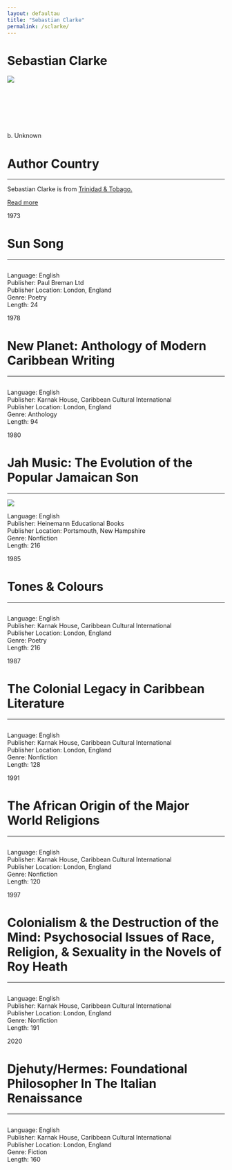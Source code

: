 ```yaml
---
layout: defaultau
title: "Sebastian Clarke"
permalink: /sclarke/
---
```

<!-- partial:index.partial.html -->
<div class="content">
    <h1>Sebastian Clarke</h1>
    <div class="quote">
        <div><img src="https://www.bcpires.com/rw_common/plugins/stacks/armadillo/media/sala34web.jpg" class="logo"></div>
    </div>
    <div class="timeline">
        <div style="padding-bottom:100px;"></div>
        <div class="block">
            <div class="date right"><p class="right">b. Unknown</p></div>
            <div class="dot"></div>
            <div class="left first">
            <div class="author_country">
                <h1>Author Country</h1><hr>
          <div class="aclocation">  <p>Sebastian Clarke is from <a href="{{ site.baseurl }}/3">Trinidad & Tobago.</a></p> </div>
              <div class="acreadmore">  <a href="https://en.wikipedia.org/wiki/Amon_Saba_Saakana" target="_blank">Read more</a> </div>
            </div>
            </div>
        </div>
        <div class="block">
            <div class="date left"><p class="left">1973</p></div>
            <div class="dot"></div>
            <div class="right hide">
                <h1>Sun Song</h1><hr>
                <p><img src=""></p>
                <p>
                Language: English<br>
                Publisher: Paul Breman Ltd<br>
                Publisher Location: London, England<br>
                Genre: Poetry<br>
                Length: 24<br>
                </p>
            </div>
        </div>
        <div class="block">
            <div class="date right"><p class="right">1978</p></div>
            <div class="dot"></div>
            <div class="left hide">
                <h1>New Planet: Anthology of Modern Caribbean Writing</h1><hr>
                <p><img src=""></p>
                <p>
                Language: English<br>
                Publisher: Karnak House, Caribbean Cultural International<br>
                Publisher Location: London, England<br>
                Genre: Anthology<br>
                Length: 94<br>
                </p>
            </div>
        </div>
        <div class="block">
            <div class="date left"><p class="left hide">1980</p></div>
            <div class="dot"></div>
            <div class="right hide">
                <h1>Jah Music: The Evolution of the Popular Jamaican Son</h1><hr>
                <p><img src="https://soundsoftheuniverse.com/img/QzZlR0xxN1ZvRFlzTnRIbW1ySDlUdz09/the-evolution-of-the-popular-jamaican-song-1983-by-sebastian-clarke-jah-music.jpg"></p>
                <p>Language: English<br>
                Publisher: Heinemann Educational Books<br>
                Publisher Location: Portsmouth, New Hampshire <br>
                Genre: Nonfiction<br>
                Length: 216<br></p>
            </div>
        </div><div class="block">
            <div class="date right"><p class="right hide">1985</p></div>
            <div class="dot"></div>
            <div class="left hide">
                <h1>Tones & Colours</h1><hr>
                <p><img src=""></p>
                <p>Language: English<br>
                Publisher: Karnak House, Caribbean Cultural International<br>
                Publisher Location: London, England<br>
                Genre: Poetry<br>
                Length: 216<br></p>
            </div>
        </div>
        <div class="block">
            <div class="date left"><p class="left hide">1987</p></div>
            <div class="dot"></div>
            <div class="right hide">
                <h1>The Colonial Legacy in Caribbean Literature</h1><hr>
                <p><img src=""></p>
                <p>Language: English<br>
                Publisher: Karnak House, Caribbean Cultural International<br>
                Publisher Location: London, England<br>
                Genre: Nonfiction<br>
                Length: 128<br></p>
            </div>
        </div>
        <div class="block">
            <div class="date right"><p class="right hide">1991</p></div>
            <div class="dot"></div>
            <div class="left hide">
                <h1>The African Origin of the Major World Religions</h1><hr>
                <p><img src=""></p>
                <p>Language: English<br>
                Publisher: Karnak House, Caribbean Cultural International<br>
                Publisher Location: London, England<br>
                Genre: Nonfiction<br>
                Length: 120<br></p>
            </div>
        </div>
		<div class="block">
            <div class="date left"><p class="left hide">1997</p></div>
            <div class="dot"></div>
            <div class="right hide">
                <h1>Colonialism & the Destruction of the Mind: Psychosocial Issues of Race, Religion, & Sexuality in the Novels of Roy Heath </h1><hr>
                <p><img src=""></p>
                <p>Language: English<br>
                Publisher: Karnak House, Caribbean Cultural International<br>
                Publisher Location: London, England<br>
                Genre: Nonfiction<br>
                Length: 191</p>
            </div>
        </div>
        <div class="block">
            <div class="date right"><p class="right hide">2020</p></div>
            <div class="dot"></div>
            <div class="left hide">
                <h1>Djehuty/Hermes: Foundational Philosopher In The Italian Renaissance</h1><hr>
                <p><img src=""></p>
                <p>Language: English<br>
                Publisher: Karnak House, Caribbean Cultural International<br>
                Publisher Location: London, England<br>
                Genre: Fiction<br>
                Length: 160<br></p>
            </div>
        </div>
        <div style="padding-bottom:100px;"></div>
    </div>
  <!-- partial -->
<script src='https://cdnjs.cloudflare.com/ajax/libs/jquery/3.1.1/jquery.min.js'></script><script  src="{{ site.baseurl }}/assets/js/authorscript.js"></script>